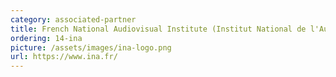 ```yaml
---
category: associated-partner
title: French National Audiovisual Institute (Institut National de l'Audiovisuel, INA)
ordering: 14-ina
picture: /assets/images/ina-logo.png
url: https://www.ina.fr/
---
```

